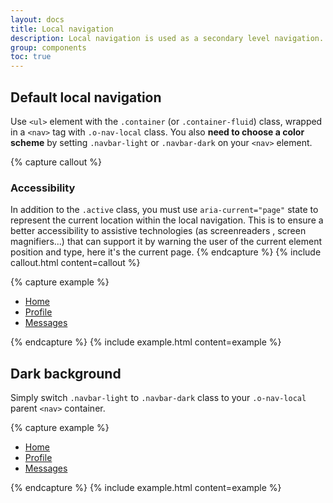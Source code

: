 ```yaml
---
layout: docs
title: Local navigation
description: Local navigation is used as a secondary level navigation.
group: components
toc: true
---
```


## Default local navigation

Use `<ul>` element with the `.container` (or `.container-fluid`) class, wrapped in a `<nav>` tag with `.o-nav-local` class.
You also **need to choose a color scheme** by setting `.navbar-light` or `.navbar-dark` on your `<nav>` element.

{% capture callout %}
### Accessibility

In addition to the `.active` class, you must use `aria-current="page"` state to represent the current location within the local navigation. This is to ensure a better accessibility to assistive technologies (as screenreaders , screen magnifiers...) that can support it by warning the user of the current element position and type, here it's the current page.
{% endcapture %}
{% include callout.html content=callout %}

{% capture example %}
<nav class="o-nav-local navbar-light">
    <ul class="container nav">
        <li class="nav-item"><a class="nav-link active" href="#" aria-current="page">Home</a></li>
        <li class="nav-item"><a class="nav-link" href="#">Profile</a></li>
        <li class="nav-item"><a class="nav-link" href="#">Messages</a></li>
    </ul>
</nav>
{% endcapture %} {% include example.html content=example %}

## Dark background

Simply switch `.navbar-light` to `.navbar-dark` class to your `.o-nav-local` parent `<nav>` container.

{% capture example %}
<div class="bg-dark pt-3 px-3 pb-1">
    <nav class="o-nav-local navbar-dark">
        <ul class="container nav">
            <li class="nav-item"><a class="nav-link active" href="#" aria-current="page">Home</a></li>
            <li class="nav-item"><a class="nav-link" href="#">Profile</a></li>
            <li class="nav-item"><a class="nav-link" href="#">Messages</a></li>
        </ul>
    </nav>
</div>
{% endcapture %} {% include example.html content=example %}
